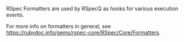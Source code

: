 RSpec Formatters are used by RSpecQ as hooks for various execution events.

For more info on formatters in general, see
https://rubydoc.info/gems/rspec-core/RSpec/Core/Formatters.

